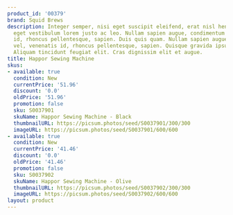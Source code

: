 ```yaml
---
product_id: '00379'
brand: Squid Brews
description: Integer semper, nisi eget suscipit eleifend, erat nisl hendrerit justo,
  eget vestibulum lorem justo ac leo. Nullam sapien augue, condimentum vel, venenatis
  id, rhoncus pellentesque, sapien. Duis quis quam. Nullam sapien augue, condimentum
  vel, venenatis id, rhoncus pellentesque, sapien. Quisque gravida ipsum non sapien.
  Aliquam tincidunt feugiat elit. Cras dignissim elit et augue.
title: Happor Sewing Machine
skus:
- available: true
  condition: New
  currentPrice: '51.96'
  discount: '0.0'
  oldPrice: '51.96'
  promotion: false
  sku: S0037901
  skuName: Happor Sewing Machine - Black
  thumbnailURL: https://picsum.photos/seed/S0037901/300/300
  imageURL: https://picsum.photos/seed/S0037901/600/600
- available: true
  condition: New
  currentPrice: '41.46'
  discount: '0.0'
  oldPrice: '41.46'
  promotion: false
  sku: S0037902
  skuName: Happor Sewing Machine - Olive
  thumbnailURL: https://picsum.photos/seed/S0037902/300/300
  imageURL: https://picsum.photos/seed/S0037902/600/600
layout: product
---
```

